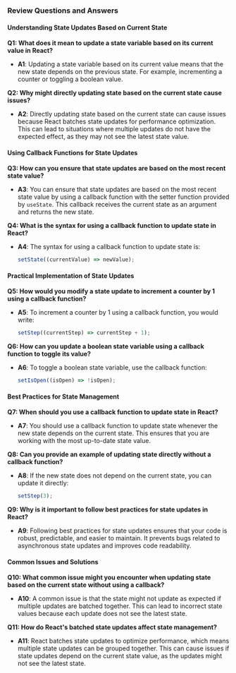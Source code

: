 ### Review Questions and Answers

#### Understanding State Updates Based on Current State

**Q1: What does it mean to update a state variable based on its current value in React?**

- **A1**: Updating a state variable based on its current value means that the new state depends on the previous state. For example, incrementing a counter or toggling a boolean value.

**Q2: Why might directly updating state based on the current state cause issues?**

- **A2**: Directly updating state based on the current state can cause issues because React batches state updates for performance optimization. This can lead to situations where multiple updates do not have the expected effect, as they may not see the latest state value.

#### Using Callback Functions for State Updates

**Q3: How can you ensure that state updates are based on the most recent state value?**

- **A3**: You can ensure that state updates are based on the most recent state value by using a callback function with the setter function provided by `useState`. This callback receives the current state as an argument and returns the new state.

**Q4: What is the syntax for using a callback function to update state in React?**

- **A4**: The syntax for using a callback function to update state is:

  ```javascript
  setState((currentValue) => newValue);
  ```

#### Practical Implementation of State Updates

**Q5: How would you modify a state update to increment a counter by 1 using a callback function?**

- **A5**: To increment a counter by 1 using a callback function, you would write:

  ```javascript
  setStep((currentStep) => currentStep + 1);
  ```

**Q6: How can you update a boolean state variable using a callback function to toggle its value?**

- **A6**: To toggle a boolean state variable, use the callback function:

  ```javascript
  setIsOpen((isOpen) => !isOpen);
  ```

#### Best Practices for State Management

**Q7: When should you use a callback function to update state in React?**

- **A7**: You should use a callback function to update state whenever the new state depends on the current state. This ensures that you are working with the most up-to-date state value.

**Q8: Can you provide an example of updating state directly without a callback function?**

- **A8**: If the new state does not depend on the current state, you can update it directly:

  ```javascript
  setStep(3);
  ```

**Q9: Why is it important to follow best practices for state updates in React?**

- **A9**: Following best practices for state updates ensures that your code is robust, predictable, and easier to maintain. It prevents bugs related to asynchronous state updates and improves code readability.

#### Common Issues and Solutions

**Q10: What common issue might you encounter when updating state based on the current state without using a callback?**

- **A10**: A common issue is that the state might not update as expected if multiple updates are batched together. This can lead to incorrect state values because each update does not see the latest state.

**Q11: How do React's batched state updates affect state management?**

- **A11**: React batches state updates to optimize performance, which means multiple state updates can be grouped together. This can cause issues if state updates depend on the current state value, as the updates might not see the latest state.
